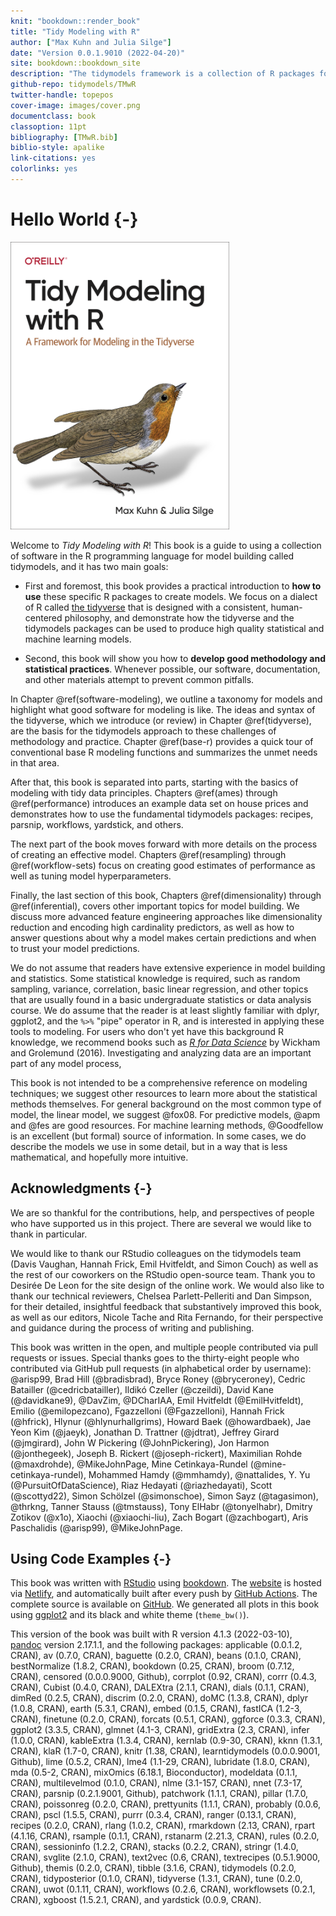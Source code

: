 ```yaml
---
knit: "bookdown::render_book"
title: "Tidy Modeling with R"
author: ["Max Kuhn and Julia Silge"]
date: "Version 0.0.1.9010 (2022-04-20)"
site: bookdown::bookdown_site
description: "The tidymodels framework is a collection of R packages for modeling and machine learning using tidyverse principles. This book provides a thorough introduction to how to use tidymodels, and an outline of good methodology and statistical practice for phases of the modeling process."
github-repo: tidymodels/TMwR
twitter-handle: topepos
cover-image: images/cover.png
documentclass: book
classoption: 11pt
bibliography: [TMwR.bib]
biblio-style: apalike
link-citations: yes
colorlinks: yes
---
```


# Hello World {-} 

<a href="https://amzn.to/35Hn96s"><img src="images/cover.png" width="350" height="460" alt="Buy from Amazon" class="cover" /></a>

Welcome to _Tidy Modeling with R_! This book is a guide to using a collection of software in the R programming language for model building called <span class="pkg">tidymodels</span>, and it has two main goals: 

- First and foremost, this book provides a practical introduction to **how to use** these specific R packages to create models. We focus on a dialect of R called [the tidyverse](https://www.tidyverse.org/) that is designed with a consistent, human-centered philosophy, and demonstrate how the tidyverse and the <span class="pkg">tidymodels</span> packages can be used to produce high quality statistical and machine learning models.

- Second, this book will show you how to **develop good methodology and statistical practices**. Whenever possible, our software, documentation, and other materials attempt to prevent common pitfalls. 

In Chapter \@ref(software-modeling), we outline a taxonomy for models and highlight what good software for modeling is like. The ideas and syntax of the tidyverse, which we introduce (or review) in Chapter \@ref(tidyverse), are the basis for the tidymodels approach to these challenges of methodology and practice. Chapter \@ref(base-r) provides a quick tour of conventional base R modeling functions and summarizes the unmet needs in that area. 

After that, this book is separated into parts, starting with the basics of modeling with tidy data principles. Chapters \@ref(ames) through \@ref(performance) introduces an example data set on house prices and demonstrates how to use the fundamental tidymodels packages: <span class="pkg">recipes</span>, <span class="pkg">parsnip</span>, <span class="pkg">workflows</span>, <span class="pkg">yardstick</span>, and others. 

The next part of the book moves forward with more details on the process of creating an effective model. Chapters \@ref(resampling) through \@ref(workflow-sets) focus on creating good estimates of performance as well as tuning model hyperparameters. 

Finally, the last section of this book, Chapters \@ref(dimensionality) through \@ref(inferential), covers other important topics for model building. We discuss more advanced feature engineering approaches like dimensionality reduction and encoding high cardinality predictors, as well as how to answer questions about why a model makes certain predictions and when to trust your model predictions.

We do not assume that readers have extensive experience in model building and statistics. Some statistical knowledge is required, such as random sampling, variance, correlation, basic linear regression, and other topics that are usually found in a basic undergraduate statistics or data analysis course. We do assume that the reader is at least slightly familiar with dplyr, ggplot2, and the `%>%` "pipe" operator in R, and is interested in applying these tools to modeling. For users who don't yet have this background R knowledge, we recommend books such as [*R for Data Science*](https://r4ds.had.co.nz/) by Wickham and Grolemund (2016). Investigating and analyzing data are an important part of any model process,

This book is not intended to be a comprehensive reference on modeling techniques; we suggest other resources to learn more about the statistical methods themselves. For general background on the most common type of model, the linear model, we suggest @fox08.  For predictive models, @apm and @fes are good resources. For machine learning methods, @Goodfellow is an excellent (but formal) source of information. In some cases, we do describe the models we use in some detail, but in a way that is less mathematical, and hopefully more intuitive. 


## Acknowledgments {-}



We are so thankful for the contributions, help, and perspectives of people who have supported us in this project. There are several we would like to thank in particular.

We would like to thank our RStudio colleagues on the <span class="pkg">tidymodels</span> team (Davis Vaughan, Hannah Frick, Emil Hvitfeldt, and Simon Couch) as well as the rest of our coworkers on the RStudio open-source team. Thank you to Desirée De Leon for the site design of the online work. We would also like to thank our technical reviewers, Chelsea Parlett-Pelleriti and Dan Simpson, for their detailed, insightful feedback that substantively improved this book, as well as our editors, Nicole Tache and Rita Fernando, for their perspective and guidance during the process of writing and publishing.


This book was written in the open, and multiple people contributed via pull requests or issues. Special thanks goes to the thirty-eight people who contributed via GitHub pull requests (in alphabetical order by username): \@arisp99, Brad Hill (\@bradisbrad), Bryce Roney (\@bryceroney), Cedric Batailler (\@cedricbatailler), Ildikó Czeller (\@czeildi), David Kane (\@davidkane9), \@DavZim, \@DCharIAA, Emil Hvitfeldt (\@EmilHvitfeldt), Emilio (\@emilopezcano), Fgazzelloni (\@Fgazzelloni), Hannah Frick (\@hfrick), Hlynur (\@hlynurhallgrims), Howard Baek (\@howardbaek), Jae Yeon Kim (\@jaeyk), Jonathan D. Trattner (\@jdtrat), Jeffrey Girard (\@jmgirard), John W Pickering (\@JohnPickering), Jon Harmon (\@jonthegeek), Joseph B. Rickert (\@joseph-rickert), Maximilian Rohde (\@maxdrohde), \@MikeJohnPage, Mine Cetinkaya-Rundel (\@mine-cetinkaya-rundel), Mohammed Hamdy (\@mmhamdy), \@nattalides, Y. Yu (\@PursuitOfDataScience), Riaz Hedayati (\@riazhedayati), Scott (\@scottyd22), Simon Schölzel (\@simonschoe), Simon Sayz (\@tagasimon), \@thrkng, Tanner Stauss (\@tmstauss), Tony ElHabr (\@tonyelhabr), Dmitry Zotikov (\@x1o), Xiaochi (\@xiaochi-liu), Zach Bogart (\@zachbogart), Aris Paschalidis (\@arisp99), \@MikeJohnPage.

## Using Code Examples {-}



This book was written with [RStudio](http://www.rstudio.com/ide/) using [bookdown](http://bookdown.org/). The [website](https://tmwr.org) is hosted via [Netlify](http://netlify.com/), and automatically built after every push by [GitHub Actions](https://help.github.com/actions). The complete source is available on [GitHub](https://github.com/tidymodels/TMwR). We generated all plots in this book using [ggplot2](https://ggplot2.tidyverse.org/) and its black and white theme (`theme_bw()`). 

This version of the book was built with R version 4.1.3 (2022-03-10), [pandoc](https://pandoc.org/) version 2.17.1.1, and the following packages: applicable (0.0.1.2, CRAN), av (0.7.0, CRAN), baguette (0.2.0, CRAN), beans (0.1.0, CRAN), bestNormalize (1.8.2, CRAN), bookdown (0.25, CRAN), broom (0.7.12, CRAN), censored (0.0.0.9000, Github), corrplot (0.92, CRAN), corrr (0.4.3, CRAN), Cubist (0.4.0, CRAN), DALEXtra (2.1.1, CRAN), dials (0.1.1, CRAN), dimRed (0.2.5, CRAN), discrim (0.2.0, CRAN), doMC (1.3.8, CRAN), dplyr (1.0.8, CRAN), earth (5.3.1, CRAN), embed (0.1.5, CRAN), fastICA (1.2-3, CRAN), finetune (0.2.0, CRAN), forcats (0.5.1, CRAN), ggforce (0.3.3, CRAN), ggplot2 (3.3.5, CRAN), glmnet (4.1-3, CRAN), gridExtra (2.3, CRAN), infer (1.0.0, CRAN), kableExtra (1.3.4, CRAN), kernlab (0.9-30, CRAN), kknn (1.3.1, CRAN), klaR (1.7-0, CRAN), knitr (1.38, CRAN), learntidymodels (0.0.0.9001, Github), lime (0.5.2, CRAN), lme4 (1.1-29, CRAN), lubridate (1.8.0, CRAN), mda (0.5-2, CRAN), mixOmics (6.18.1, Bioconductor), modeldata (0.1.1, CRAN), multilevelmod (0.1.0, CRAN), nlme (3.1-157, CRAN), nnet (7.3-17, CRAN), parsnip (0.2.1.9001, Github), patchwork (1.1.1, CRAN), pillar (1.7.0, CRAN), poissonreg (0.2.0, CRAN), prettyunits (1.1.1, CRAN), probably (0.0.6, CRAN), pscl (1.5.5, CRAN), purrr (0.3.4, CRAN), ranger (0.13.1, CRAN), recipes (0.2.0, CRAN), rlang (1.0.2, CRAN), rmarkdown (2.13, CRAN), rpart (4.1.16, CRAN), rsample (0.1.1, CRAN), rstanarm (2.21.3, CRAN), rules (0.2.0, CRAN), sessioninfo (1.2.2, CRAN), stacks (0.2.2, CRAN), stringr (1.4.0, CRAN), svglite (2.1.0, CRAN), text2vec (0.6, CRAN), textrecipes (0.5.1.9000, Github), themis (0.2.0, CRAN), tibble (3.1.6, CRAN), tidymodels (0.2.0, CRAN), tidyposterior (0.1.0, CRAN), tidyverse (1.3.1, CRAN), tune (0.2.0, CRAN), uwot (0.1.11, CRAN), workflows (0.2.6, CRAN), workflowsets (0.2.1, CRAN), xgboost (1.5.2.1, CRAN), and yardstick (0.0.9, CRAN).


